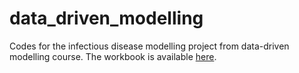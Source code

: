 # data_driven_modelling
Codes for the infectious disease modelling project from data-driven modelling course.
The workbook is available [here](https://github.com/himal2007/data_driven_modelling/blob/master/analysis/Modelling-project.md).
